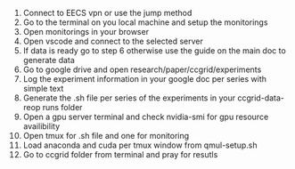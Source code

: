 1. Connect to EECS vpn or use the jump method
2. Go to the terminal on you local machine and setup the monitorings
3. Open monitorings in your browser
4. Open vscode and connect to the selected server
5. If data is ready go to step 6 otherwise use the guide on the main doc to generate data
6. Go to google drive and open research/paper/ccgrid/experiments
7. Log the experiment information in your google doc per series with simple text
8. Generate the .sh file per series of the experiments in your ccgrid-data-reop runs folder
9. Open a gpu server terminal and check nvidia-smi for gpu resource availibility
10. Open tmux for .sh file and one for monitoring
11. Load anaconda and cuda per tmux window from qmul-setup.sh
12. Go to ccgrid folder from terminal and pray for resutls

